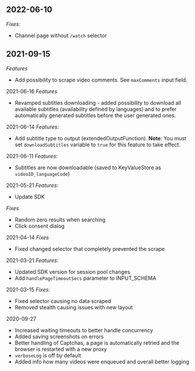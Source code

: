 ## 2022-06-10

*Fixes*:
- Channel page without `/watch` selector

## 2021-09-15
*Features*
- Add possibility to scrape video comments. See `maxComments` input field.

2021-06-16
*Features*
- Revamped subtitles downloading - added possibility to download all available subtitles
  (availability defined by languages) and to prefer automatically generated subtitles before the user generated
  ones.


2021-06-14
*Features*:
- Add subtitle type to output (extendedOutputFunction). **Note**: You must set `downloadSubtitles` variable to `true` for this
  feature to take effect.

2021-06-11
*Features*:
- Subtitles are now downloadable (saved to KeyValueStore as `videoID_languageCode`)

2021-05-21
*Features*:
- Update SDK

*Fixes*
- Random zero results when searching
- Click consent dialog

2021-04-14
*Fixes*
- Fixed changed selector that completely prevented the scrape

2021-03-21
*Features*:
- Updated SDK version for session pool changes
- Add `handlePageTimeoutSecs` parameter to INPUT_SCHEMA


2021-03-15
*Fixes:*
- Fixed selector causing no data scraped
- Removed stealth causing issues with new layout

2020-09-27
- Increased waiting timeouts to better handle concurrency
- Added saving screenshots on errors
- Better handling of Captchas, a page is automatically retried and the browser is restarted with a new proxy
- `verboseLog` is off by default
- Added info how many videos were enqueued and overall better logging
